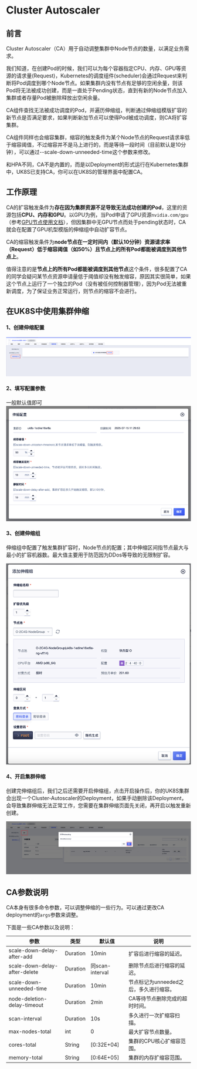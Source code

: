 # Cluster Autoscaler

## 前言

Cluster Autoscaler（CA）用于自动调整集群中Node节点的数量，以满足业务需求。

我们知道，在创建Pod的时候，我们可以为每个容器指定CPU、内存、GPU等资源的请求量(Request)，Kubernetes的调度组件(scheduler)会通过Request来判断将Pod调度到哪个Node节点。如果集群内没有节点有足够的空闲余量，则该Pod将无法被成功创建，而是一直处于Pending状态，直到有新的Node节点加入集群或者存量Pod被删除释放出空闲余量。

CA组件查找无法被成功调度的Pod，并遍历伸缩组，判断通过伸缩组模版扩容的新节点是否满足要求，如果判断新加节点可以使得Pod被成功调度，则CA将扩容集群。

CA组件同样也会缩容集群，缩容的触发条件为某个Node节点的Request请求率低于缩容阈值，不过缩容并不是马上进行的，而是等待一段时间（目前默认是10分钟），可以通过--scale-down-unneeded-time这个参数来修改。

和HPA不同，CA不是内置的，而是以Deployment的形式运行在Kubernetes集群中，UK8S已支持CA，你可以在UK8S的管理界面中配置CA。

## 工作原理

CA的扩容触发条件为**存在因为集群资源不足导致无法成功创建的Pod**，这里的资源包括**CPU、内存和GPU**。以GPU为例，当Pod申请了GPU资源`nvidia.com/gpu`（参考[GPU节点使用文档](/uk8s/administercluster/gpu-node)），但因集群中无GPU节点而处于pending状态时，CA就会在配置了GPU机型模版的伸缩组中自动扩容节点。

CA的缩容触发条件为**node节点在一定时间内（默认10分钟）资源请求率（Request）低于缩容阈值（如50%）且节点上的所有Pod都能被调度到其他节点上**。

值得注意的是**节点上的所有Pod都能被调度到其他节点**这个条件，很多配置了CA的同学会疑问某节点资源申请量低于阈值却没有触发缩容，原因其实很简单，如果这个节点上运行了一个独立的Pod（没有被任何控制器管理），因为Pod无法被重新调度，为了保证业务正常运行，则节点的缩容不会进行。

## 在UK8S中使用集群伸缩

#### 1、创建伸缩配置

![](/images/administercluster/autoscaling/CA1.png)

#### 2、填写配置参数

一般默认值即可 ![](/images/administercluster/autoscaling/CA2.png)


#### 3、创建伸缩组

伸缩组中配置了触发集群扩容时，Node节点的配置；其中伸缩区间指节点最大与最小的扩容机器数。最大值主要用于防范因为DDos等导致的无限制扩容。


![](/images/administercluster/autoscaling/CA3.png)

#### 4、开启集群伸缩

创建完伸缩组后，我们之后还需要开启伸缩组，点击开启操作后，你的UK8S集群会出现一个Cluster-Autoscaler的Deployment，如果手动删除该Deployment，会导致集群伸缩无法正常工作，您需要在集群伸缩页面先关闭，再开启以触发重新创建。

![](/images/administercluster/autoscaling/CA4.png)

## CA参数说明

CA本身有很多命令参数，可以调整伸缩的一些行为。可以通过更改CA deployment的`args`参数来调整。

下面是一些CA参数以及说明：

| 参数                          | 类型     | 默认值          | 说明                                   |
| ----------------------------- | -------- | --------------- | -------------------------------------- |
| scale-down-delay-after-add    | Duration | 10min           | 扩容后进行缩容的延迟。                 |
| scale-down-delay-after-delete | Duration | 同scan-interval | 删除节点后进行缩容的延迟。             |
| scale-down-unneeded-time      | Duration | 10min           | 节点标记为unneeded之后，多久进行缩容。 |
| node-deletion-delay-timeout   | Duration | 2min            | CA等待节点删除完成的超时时间。         |
| scan-interval                 | Duration | 10s             | 多久进行一次扩缩容扫描。               |
| max-nodes-total               | int      | 0               | 最大扩容节点数量。                     |
| cores-total                   | String   | [0:32E+04]      | 集群的CPU核心扩缩容范围。              |
| memory-total                  | String   | [0:64E+05]      | 集群的内存扩缩容范围。                 |
